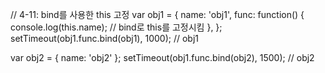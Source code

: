 // 4-11: bind를 사용한 this 고정
var obj1 = {
  name: 'obj1',
  func: function() {
    console.log(this.name); // bind로 this를 고정시킴
  },
};
setTimeout(obj1.func.bind(obj1), 1000); // obj1

var obj2 = { name: 'obj2' };
setTimeout(obj1.func.bind(obj2), 1500); // obj2
